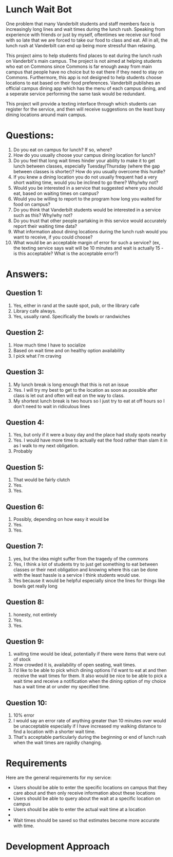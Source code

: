 # Lunch Wait Bot

One problem that many Vanderbilt students and staff members face is
increasingly long lines and wait times during the lunch rush.  Speaking from
experience with friends or just by myself, oftentimes we receive our food with
so late that we are forced to take our food to class and eat.  All in all, the
lunch rush at Vanderbilt can end up being more stressful than relaxing.

This project aims to help students find places to eat during the lunch rush
on Vanderbit's main campus.  The project is not aimed at helping students who eat 
on Commons since Commons is far enough away from main campus that people have no choice 
but to eat there if they need to stay on Commons.  Furthermore, this app is not designed
to help students choose locations to eat based on their food preferences.  Vanderbilt 
publishes an official campus dining app which has the menu of each campus dining,
and a seperate service performing the same task would be redundant.

This project will provide a texting interface through which students can register 
for the service, and then will receive suggestions on the least busy dining locations 
around main campus.

# Questions:
  1. Do you eat on campus for lunch?  If so, where?
  2. How do you usually choose your campus dining location for lunch?
  3. Do you feel that long wait times hinder your ability to make it to get lunch between classes, especially Tuesday/Thursday (where the gap between classes is shorter)?  How do you usually overcome this hurdle?
  4. If you knew a dining location you do not usually frequent had a very short waiting time, would you be inclined to go there?  Why/why not?
  5. Would you be interested in a service that suggested where you should eat, based on waiting times on campus?
  6. Would you be willing to report to the program how long you waited for food on campus?
  7. Do you think that Vanderbilt students would be interested in a service such as this?  Why/why not?
  8. Do you trust that other people partaking in this service would accurately report their waiting time data?
  9. What information about dining locations during the lunch rush would you want to receive, if you could choose?
  10. What would be an acceptable margin of error for such a service? (ex, the texting service says wait will be 10 minutes and wait is actually 15 - is this acceptable? What is the acceptable error?)


# Answers:
## Question 1:
1. Yes, either in rand at the sauté spot, pub, or the library cafe
2. Library cafe always.
3. Yes, usually rand. Specifically the bowls or randwiches
## Question 2:
1. How much time I have to socialize
2. Based on wait time and on healthy option availability
3. I pick what I'm craving
## Question 3:
1. My lunch break is long enough that this is not an issue
2. Yes. I will try my best to get to the location as soon as possible after class is let out and often will eat on the way to class.
3. My shortest lunch break is two hours so I just try to eat at off hours so I don't need to wait in ridiculous lines
## Question 4:
1. Yes, but only if it were a busy day and the place had study spots nearby 
2. Yes. I would have more time to actually eat the food rather than slam it in as I walk to my next obligation.
3. Probably
## Question 5:
1. That would be fairly clutch 
2. Yes.
3. Yes.
## Question 6:
1. Possibly, depending on how easy it would be
2. Yes.
3. Yes.
## Question 7:
1. yes, but the idea might suffer from the tragedy of the commons
2. Yes, I think a lot of students try to just get something to eat between classes or their next obligation and knowing where this can be done with the least hassle is a service I think students would use. 
3. Yes because it would be helpful especially since the lines for things like bowls get really long
## Question 8:
1. honesty, not entirely
2. Yes.
3. Yes.
## Question 9:
1. waiting time would be ideal, potentially if there were items that were out of stock 
2. How crowded it is, availability of open seating, wait times.
3. I'd like to be able to pick which dining options I'd want to eat at and then receive the wait times for them. It also would be nice to be able to pick a wait time and receive a notification when the dining option of my choice has a wait time at or under my specified time.
## Question 10:
1. 10% error
2. I would say an error rate of anything greater than 10 minutes over would be unacceptable especially if I have increased my walking distance to find a location with a shorter wait time.
3. That's acceptable particularly during the beginning or end of lunch rush when the wait times are rapidly changing.


# Requirements

Here are the general requirements for my service:
- Users should be able to enter the specific locations on campus that they care about and then only receive information about these locations
- Users should be able to query about the wait at a specific location on campus
- Users should be able to enter the actual wait time at a location
- 
- Wait times should be saved so that estimates become more accurate with time.

# Development Approach
